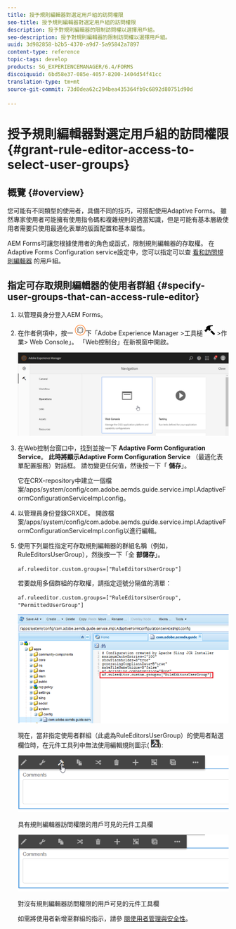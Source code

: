 ```yaml
---
title: 授予規則編輯器對選定用戶組的訪問權限
seo-title: 授予規則編輯器對選定用戶組的訪問權限
description: 授予對規則編輯器的限制訪問權以選擇用戶組。
seo-description: 授予對規則編輯器的限制訪問權以選擇用戶組。
uuid: 3d982858-b2b5-4370-a9d7-5a95842a7897
content-type: reference
topic-tags: develop
products: SG_EXPERIENCEMANAGER/6.4/FORMS
discoiquuid: 6bd58e37-085e-4057-8200-1404d54f41cc
translation-type: tm+mt
source-git-commit: 73d0dea62c294bea435364fb9c6892d80751d90d

---
```



# 授予規則編輯器對選定用戶組的訪問權限 {#grant-rule-editor-access-to-select-user-groups}

## 概覽 {#overview}

您可能有不同類型的使用者，具備不同的技巧，可搭配使用Adaptive Forms。 雖然專家使用者可能擁有使用指令碼和複雜規則的適當知識，但是可能有基本層級使用者需要只使用最適化表單的版面配置和基本屬性。

AEM Forms可讓您根據使用者的角色或函式，限制規則編輯器的存取權。 在Adaptive Forms Configuration service設定中，您可以指定可以查 [看和訪問規則編輯器](/help/sites-administering/security.md) 的用戶組。

## 指定可存取規則編輯器的使用者群組 {#specify-user-groups-that-can-access-rule-editor}

1. 以管理員身分登入AEM Forms。
1. 在作者例項中，按一 ![](assets/adobeexperiencemanager.png)下「Adobe Experience Manager >工具槌 ![子](assets/hammer.png) >作業> Web Console」。 「Web控制台」在新視窗中開啟。

   ![1](assets/1.png)

1. 在Web控制台窗口中，找到並按一下 **Adaptive Form Configuration Service**。 **此時將顯示Adaptive Form Configuration Service** （最適化表單配置服務）對話框。 請勿變更任何值，然後按一下「 **儲存**」。

   它在CRX-repository中建立一個檔案/apps/system/config/com.adobe.aemds.guide.service.impl.AdaptiveFormConfigurationServiceImpl.config。

1. 以管理員身份登錄CRXDE。 開啟檔案/apps/system/config/com.adobe.aemds.guide.service.impl.AdaptiveFormConfigurationServiceImpl.config以進行編輯。
1. 使用下列屬性指定可存取規則編輯器的群組名稱（例如，RuleEditorsUserGroup），然後按一下「全 **部儲存**」。

   `af.ruleeditor.custom.groups=["RuleEditorsUserGroup"]`

   若要啟用多個群組的存取權，請指定逗號分隔值的清單：

   `af.ruleeditor.custom.groups=["RuleEditorsUserGroup", "PermittedUserGroup"]`

   ![create-user](assets/create-user.png)

   現在，當非指定使用者群組（此處為RuleEditorsUserGroup）的使用者點選欄位時，在元件工具列中無法使用編輯規則圖示( ![edit-rules1](assets/edit-rules1.png)):

   ![componentstoolbarwithre](assets/componentstoolbarwithre.png)

   具有規則編輯器訪問權限的用戶可見的元件工具欄

   ![元件stoolbarwithoutre](assets/componentstoolbarwithoutre.png)

   對沒有規則編輯器訪問權限的用戶可見的元件工具欄

   如需將使用者新增至群組的指示，請參 [閱使用者管理與安全性](/help/sites-administering/security.md)。

